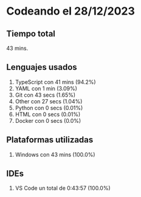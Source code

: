 # Codeando el 28/12/2023

## Tiempo total
43 mins.

## Lenguajes usados
1. TypeScript con 41 mins (94.2%)
1. YAML con 1 min (3.09%)
1. Git con 43 secs (1.65%)
1. Other con 27 secs (1.04%)
1. Python con 0 secs (0.01%)
1. HTML con 0 secs (0.01%)
1. Docker con 0 secs (0.0%)

## Plataformas utilizadas
1. Windows con 43 mins (100.0%)

## IDEs
1. VS Code un total de 0:43:57 (100.0%)

